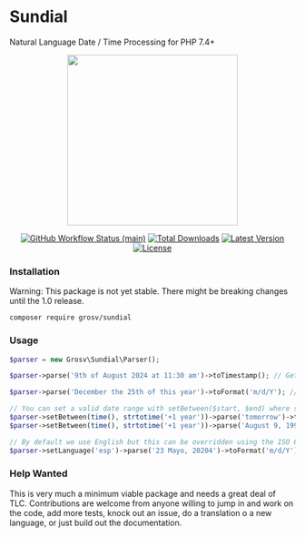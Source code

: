 # Sundial

Natural Language Date / Time Processing for PHP 7.4+

<p align="center">
    <img src="https://raw.githubusercontent.com/grosv/sundial/main/docs/sundial.jpg" height="300" alt="">
</p>
<p align="center">
    <a href="https://github.com/grosv/sundial/actions"><img alt="GitHub Workflow Status (main)" src="https://img.shields.io/github/workflow/status/grosv/sundial/Tests/main"></a>
    <a href="https://packagist.org/packages/grosv/sundial"><img alt="Total Downloads" src="https://img.shields.io/packagist/dt/grosv/sundial"></a>
    <a href="https://packagist.org/packages/grosv/sundial"><img alt="Latest Version" src="https://img.shields.io/packagist/v/grosv/sundial"></a>
    <a href="https://packagist.org/packages/grosv/sundial"><img alt="License" src="https://img.shields.io/packagist/l/grosv/sundial"></a>
</p>

### Installation

Warning: This package is not yet stable. There might be breaking changes until the 1.0 release.

```shell script
composer require grosv/sundial
```

### Usage

```php
$parser = new Grosv\Sundial\Parser();

$parser->parse('9th of August 2024 at 11:30 am')->toTimestamp(); // Get a unix timestamp

$parser->parse('December the 25th of this year')->toFormat('m/d/Y'); // 12/25/2020

// You can set a valid date range with setBetween($start, $end) where start and end are UNIX timestamps.
$parser->setBetween(time(), strtotime('+1 year'))->parse('tomorrow')->toFormat('m/d/Y'); // Works as expected
$parser->setBetween(time(), strtotime('+1 year'))->parse('August 9, 1992')->toFormat('m/d/Y'); // Exception 

// By default we use English but this can be overridden using the ISO 639-2 Code of the language if we have it.
$parser->setLanguage('esp')->parse('23 Mayo, 20204')->toFormat('m/d/Y'); // 05/23/2024
```

### Help Wanted

This is very much a minimum viable package and needs a great deal of TLC. Contributions are welcome from anyone
willing to jump in and work on the code, add more tests, knock out an issue, do a translation o a new language, 
or just build out the documentation.
